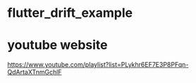 # flutter_drift_example

# youtube website
https://www.youtube.com/playlist?list=PLykhr6EF7E3P8PFqn-QdArtaXTnmGchlF
